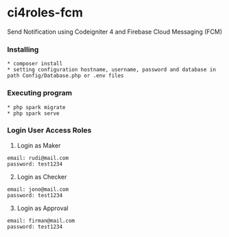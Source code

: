 # ci4roles-fcm

Send Notification using Codeigniter 4 and Firebase Cloud Messaging (FCM)

### Installing
```
* composer install
* setting configuration hostname, username, password and database in path Config/Database.php or .env files
```
### Executing program
```
* php spark migrate
* php spark serve
```

### Login User Access Roles
1. Login as Maker

```
email: rudi@mail.com
password: test1234
```
2. Login as Checker

```
email: jono@mail.com
password: test1234
```

3. Login as Approval

```
email: firman@mail.com
password: test1234
```


